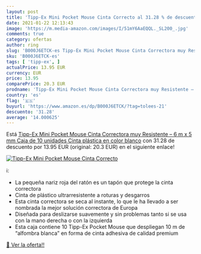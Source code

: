 ```yaml
---
layout: post
title: 'Tipp-Ex Mini Pocket Mouse Cinta Correcto al 31.28 % de descuento'
date: 2021-01-22 12:13:43
image: 'https://m.media-amazon.com/images/I/51mY6AaEQQL._SL200_.jpg'
comments: true
category: ofertas
author: ring
slug: 'B000J6ETCK-es Tipp-Ex Mini Pocket Mouse Cinta Correctora muy Resistente...'
sku: 'B000J6ETCK-es'
tags: [ 'tipp-ex', ]
actualPrice: 13.95 EUR
currency: EUR
price: 13.95
comparePrice: 20.3 EUR
prodname: 'Tipp-Ex Mini Pocket Mouse Cinta Correctora muy Resistente – 6 m x 5 mm  Caja de 10 unidades  Cinta plástica en color blanco'
country: 'es'
flag: '🇪🇸'
buyurl: 'https://www.amazon.es/dp/B000J6ETCK/?tag=tolees-21'
descuento: '31.28'
average: '14.000625'
---
```


Está [Tipp-Ex Mini Pocket Mouse Cinta Correctora muy Resistente – 6 m x 5 mm  Caja de 10 unidades  Cinta plástica en color blanco](https://www.amazon.es/dp/B000J6ETCK/?tag=tolees-21) con 31.28 de descuento por 13.95 EUR (original: 20.3 EUR) en el siguiente enlace!

[![Tipp-Ex Mini Pocket Mouse Cinta Correcto](https://m.media-amazon.com/images/I/51mY6AaEQQL._SL200_.jpg)](https://www.amazon.es/dp/B000J6ETCK/?tag=tolees-21)

ℹ️:

- La pequeña nariz roja del ratón es un tapón que protege la cinta correctora
- Cinta de plástico ultrarresistente a roturas y desgarros
- Esta cinta correctora se seca al instante, lo que le ha llevado a ser nombrada la mejor solución correctora de Europa
- Diseñada para deslizarse suavemente y sin problemas tanto si se usa con la mano derecha o con la izquierda
- Esta caja contiene 10 Tipp-Ex Pocket Mouse que despliegan 10 m de “alfombra blanca” en forma de cinta adhesiva de calidad premium

[🛒 Ver la oferta!!](https://www.amazon.es/dp/B000J6ETCK/?tag=tolees-21)
